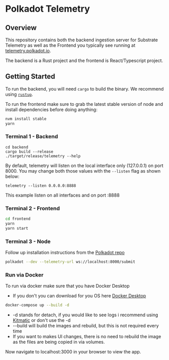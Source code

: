 # Polkadot Telemetry

## Overview

This repository contains both the backend ingestion server for Substrate Telemetry as well as the Frontend you typically see running at [telemetry.polkadot.io](https://telemetry.polkadot.io/).

The backend is a Rust project and the frontend is React/Typescript project.

## Getting Started

To run the backend, you will need `cargo` to build the binary. We recommend using [`rustup`](https://rustup.rs/).

To run the frontend make sure to grab the latest stable version of node and install dependencies before doing anything:

```sh
nvm install stable
yarn
```

### Terminal 1 - Backend

```
cd backend
cargo build --release
./target/release/telemetry --help
```

By default, telemetry will listen on the local interface only (127.0.0.1) on port 8000. You may change both those values with the `--listen` flag as shown below:

```
telemetry --listen 0.0.0.0:8888
```

This example listen on all interfaces and on port :8888

### Terminal 2 - Frontend

```sh
cd frontend
yarn
yarn start
```

### Terminal 3 - Node

Follow up installation instructions from the [Polkadot repo](https://github.com/paritytech/polkadot)

```sh
polkadot --dev --telemetry-url ws://localhost:8000/submit
```

### Run via Docker

To run via docker make sure that you have Docker Desktop

- If you don't you can download for you OS here [Docker Desktop](https://www.docker.com/products/docker-desktop)

```sh
docker-compose up --build -d
```

- -d stands for detach, if you would like to see logs i recommend using [Kitmatic](https://kitematic.com/) or don't use the -d
- --build will build the images and rebuild, but this is not required every time
- If you want to makes UI changes, there is no need to rebuild the image as the files are being copied in via volumes.

Now navigate to localhost:3000 in your browser to view the app.
